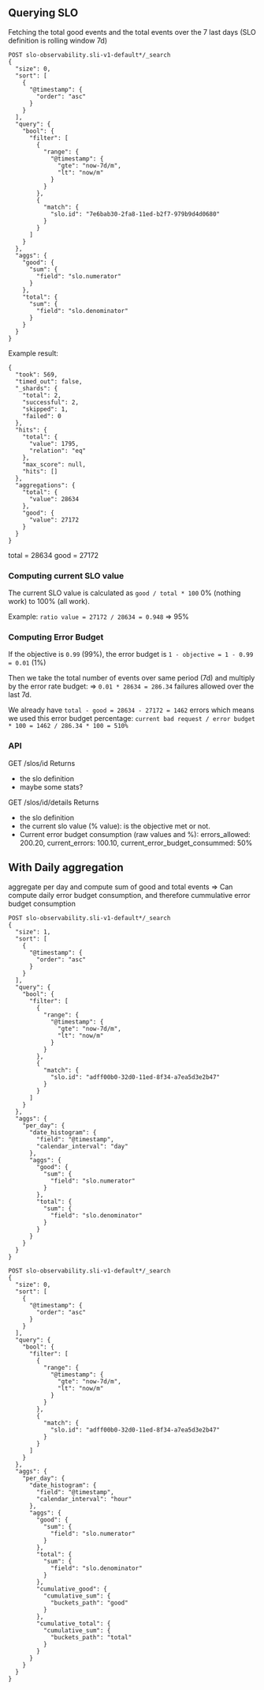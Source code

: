 ## Querying SLO


Fetching the total good events and the total events over the 7 last days (SLO definition is rolling window 7d)
```
POST slo-observability.sli-v1-default*/_search
{
  "size": 0,
  "sort": [
    {
      "@timestamp": {
        "order": "asc"
      }
    }
  ],
  "query": {
    "bool": {
      "filter": [
        {
          "range": {
            "@timestamp": {
              "gte": "now-7d/m",
              "lt": "now/m"
            }
          }
        },
        {
          "match": {
            "slo.id": "7e6bab30-2fa8-11ed-b2f7-979b9d4d0680"
          }
        }
      ]
    }
  },
  "aggs": {
    "good": {
      "sum": {
        "field": "slo.numerator"
      }
    },
    "total": {
      "sum": {
        "field": "slo.denominator"
      }
    }
  }
}
```


Example result:
```
{
  "took": 569,
  "timed_out": false,
  "_shards": {
    "total": 2,
    "successful": 2,
    "skipped": 1,
    "failed": 0
  },
  "hits": {
    "total": {
      "value": 1795,
      "relation": "eq"
    },
    "max_score": null,
    "hits": []
  },
  "aggregations": {
    "total": {
      "value": 28634
    },
    "good": {
      "value": 27172
    }
  }
}
```

total = 28634
good = 27172


### Computing current SLO value

The current SLO value is calculated as `good / total * 100` 
0% (nothing work) to 100% (all work).

Example: `ratio value = 27172 / 28634 = 0.948` => 95%


### Computing Error Budget

If the objective is `0.99` (99%), the error budget is `1 - objective = 1 - 0.99 = 0.01` (1%)

Then we take the total number of events over same period (7d) and multiply by the error rate budget:
=> `0.01 * 28634 = 286.34` failures allowed over the last 7d.

We already have `total - good = 28634 - 27172 = 1462` errors which means we used this error budget percentage:
 `current bad request / error budget * 100 = 1462 / 286.34 * 100 = 510%`



### API

GET /slos/id
Returns 
- the slo definition
- maybe some stats?

GET /slos/id/details
Returns
- the slo definition
- the current slo value (% value): is the objective met or not.
- Current error budget consumption (raw values and %): errors_allowed: 200.20, current_errors: 100.10, current_error_budget_consummed: 50%



## With Daily aggregation

aggregate per day and compute sum of good and total events => Can compute daily error budget consumption, and therefore cummulative error budget consumption

```
POST slo-observability.sli-v1-default*/_search
{
  "size": 1,
  "sort": [
    {
      "@timestamp": {
        "order": "asc"
      }
    }
  ],
  "query": {
    "bool": {
      "filter": [
        {
          "range": {
            "@timestamp": {
              "gte": "now-7d/m",
              "lt": "now/m"
            }
          }
        },
        {
          "match": {
            "slo.id": "adff00b0-32d0-11ed-8f34-a7ea5d3e2b47"
          }
        }
      ]
    }
  },
  "aggs": {
    "per_day": {
      "date_histogram": {
        "field": "@timestamp",
        "calendar_interval": "day"
      },
      "aggs": {
        "good": {
          "sum": {
            "field": "slo.numerator"
          }
        },
        "total": {
          "sum": {
            "field": "slo.denominator"
          }
        }
      }
    }
  }
}
```


```
POST slo-observability.sli-v1-default*/_search
{
  "size": 0,
  "sort": [
    {
      "@timestamp": {
        "order": "asc"
      }
    }
  ],
  "query": {
    "bool": {
      "filter": [
        {
          "range": {
            "@timestamp": {
              "gte": "now-7d/m",
              "lt": "now/m"
            }
          }
        },
        {
          "match": {
            "slo.id": "adff00b0-32d0-11ed-8f34-a7ea5d3e2b47"
          }
        }
      ]
    }
  },
  "aggs": {
    "per_day": {
      "date_histogram": {
        "field": "@timestamp",
        "calendar_interval": "hour"
      },
      "aggs": {
        "good": {
          "sum": {
            "field": "slo.numerator"
          }
        },
        "total": {
          "sum": {
            "field": "slo.denominator"
          }
        },
        "cumulative_good": {
          "cumulative_sum": {
            "buckets_path": "good"
          }
        },
        "cumulative_total": {
          "cumulative_sum": {
            "buckets_path": "total"
          }
        }
      }
    }
  }
}
```